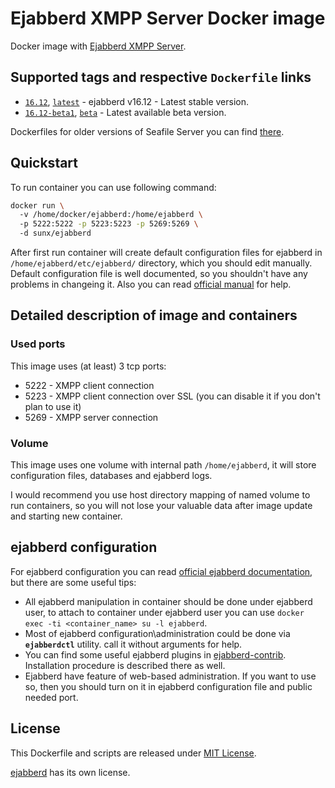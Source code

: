 # Ejabberd XMPP Server Docker image
Docker image with [Ejabberd XMPP Server](https://www.ejabberd.im/).

## Supported tags and respective `Dockerfile` links

* [`16.12`](https://github.com/VGoshev/ejabberd-docker/blob/16.12/docker/Dockerfile), [`latest`](https://github.com/VGoshev/ejabberd-docker/blob/master/docker/Dockerfile) - ejabberd v16.12 - Latest stable version.
* [`16.12-beta1`](https://github.com/VGoshev/ejabberd-docker/blob/16.12-beta1/docker/Dockerfile), [`beta`](https://github.com/VGoshev/ejabberd-docker/blob/beta/docker/Dockerfile) - Latest available beta version.

Dockerfiles for older versions of Seafile Server you can find [there](https://github.com/VGoshev/ejabberd-docker/tags).
## Quickstart

To run container you can use following command:
```bash
docker run \  
  -v /home/docker/ejabberd:/home/ejabberd \  
  -p 5222:5222 -p 5223:5223 -p 5269:5269 \  
  -d sunx/ejabberd
```

After first run container will create default configuration files for ejabberd in `/home/ejabberd/etc/ejabberd/` directory, which you should edit manually. Default configuration file is well documented, so you shouldn't have any problems in changeing it. Also you can read [official manual](https://docs.ejabberd.im/admin/configuration/) for help.

## Detailed description of image and containers

### Used ports

This image uses (at least) 3 tcp ports:
* 5222 - XMPP client connection
* 5223 - XMPP client connection over SSL (you can disable it if you don't plan to use it)
* 5269 - XMPP server connection

### Volume
This image uses one volume with internal path `/home/ejabberd`, it will store configuration files, databases and ejabberd logs.

I would recommend you use host directory mapping of named volume to run containers, so you will not lose your valuable data after image update and starting new container.

## ejabberd configuration

For ejabberd configuration you can read [official ejabberd documentation](https://docs.ejabberd.im/), but there are some useful tips:
* All ejabberd manipulation in container should be done under ejabberd user, to attach to container under ejabberd user you can use `docker exec -ti <container_name> su -l ejabberd`.
* Most of ejabberd configuration\administration could be done via **`ejabberdctl`** utility. call it without arguments for help.
* You can find some useful ejabberd plugins in [ejabberd-contrib](https://github.com/processone/ejabberd-contrib). Installation procedure is described there as well.
* Ejabberd have feature of web-based administration. If you want to use so, then you should turn on it in ejabberd configuration file and public needed port.

## License

This Dockerfile and scripts are released under [MIT License](https://github.com/VGoshev/ejabberd-docker/blob/master/LICENSE).

[ejabberd](https://github.com/processone/ejabberd/blob/master/COPYING) has its own license.
